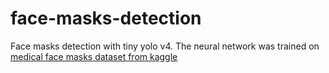 # face-masks-detection
Face masks detection with tiny yolo v4.
The neural network was trained on [medical face masks dataset from kaggle](https://www.kaggle.com/ivandanilovich/medical-masks-dataset-images-tfrecords)
